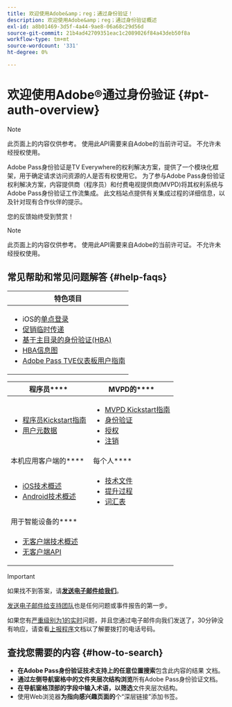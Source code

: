 ```yaml
---
title: 欢迎使用Adobe&amp；reg；通过身份验证！
description: 欢迎使用Adobe&amp；reg；通过身份验证概述
exl-id: a8b01469-3d5f-4a44-9ae8-06a68c29d56d
source-git-commit: 21b4ad42709351eac1c2089026f84a43deb50f8a
workflow-type: tm+mt
source-wordcount: '331'
ht-degree: 0%

---
```


# 欢迎使用Adobe®通过身份验证 {#pt-auth-overview}

>[!NOTE]
>
>此页面上的内容仅供参考。 使用此API需要来自Adobe的当前许可证。 不允许未经授权使用。

Adobe Pass身份验证是TV Everywhere的权利解决方案，提供了一个模块化框架，用于确定请求访问资源的人是否有权使用它。 为了参与Adobe Pass身份验证权利解决方案，内容提供商（程序员）和付费电视提供商(MVPD)将其权利系统与Adobe Pass身份验证工作流集成。 此文档站点提供有关集成过程的详细信息，以及针对现有合作伙伴的提示。

您的反馈始终受到赞赏！

>[!NOTE]
>
>此页面上的内容仅供参考。 使用此API需要来自Adobe的当前许可证。 不允许未经授权使用。

## 常见帮助和常见问题解答 {#help-faqs}

| **特色项目** |
|---------------------------------------------------------------------------------------------------------------------------------------------------------------------------------------------------------------------------------------------------------------------------------------------------------------------------------------------------------------------------------------------------------------------------------------------------------------------------------------------------------------------|
| <ul><li>iOS的[单点登录](/help/authentication/single-sign-on/partner-single-sign-on/apple-single-sign-on/apple-sso-overview.md)</li><li>[促销临时传递](/help/authentication/promotional-temp-pass.md)</li><li>[基于主目录的身份验证(HBA)](/help/authentication/home-based-authn-tve.md)</li><li>[HBA信息图](https://dzf8vqv24eqhg.cloudfront.net/userfiles/258/326/ckfinder/files/AdobeNewsletterHBA.pdf)</li><li>[Adobe Pass TVE仪表板用户指南](/help/authentication/tve-dashboard/new-tve-dashboard/tve-dashboard-overview.md)</li></ul> |

| 程序员&#x200B;**** | MVPD的&#x200B;**** |
|------------------------------------------------------------------------------|-------------------------------------------------------------------------------------------------|
| <ul><li>[程序员Kickstart指南](/help/authentication/programmer-kickstart-guide.md)</li><li>[用户元数据](/help/authentication/user-metadata.md)</li></ul> | <ul><li>[MVPD Kickstart指南](/help/authentication/mvpd-kickstart-guide.md)</li><li>[身份验证](/help/authentication/authn-usecase.md)</li><li>[授权](/help/authentication/authz-usecase.md)</li><li>[注销](/help/authentication/usecase-mvpd-logout.md)</li></ul> |
| 本机应用客户端的&#x200B;**** | 每个人&#x200B;**** |
| <ul><li>[iOS技术概述](/help/authentication/iostvos-sdk-overview.md)</li><li>[Android技术概述](/help/authentication/android-sdk-overview.md)</li></ul> | <ul><li>[技术文件](/help/authentication/technical-paper.md)</li><li>[提升过程](/help/authentication/escalation-procedures.md)</li><li>[词汇表](/help/authentication/glossary.md)</li></ul> |
| 用于智能设备的&#x200B;**** | |
| <ul><li>[无客户端技术概述](/help/authentication/rest-api-overview.md)</li><li>[无客户端API](/help/authentication/rest-api-reference.md)</li></ul> | |

>[!IMPORTANT]
>
>如果找不到答案，请&#x200B;[**发送电子邮件给我们**](mailto:tve-support@adobe.com)。
>
>[发送电子邮件给支持团队](mailto:tve-support@adobe.com)也是任何问题或事件报告的第一步。
>
>如果您有[严重级别为1的实时](/help/authentication/escalation-procedures.md)问题，并且您通过电子邮件向我们发送了，30分钟没有响应，请查看[上报程序](/help/authentication/escalation-procedures.md)文档以了解要拨打的电话号码。
>


## 查找您需要的内容 {#how-to-search}

* **在Adobe Pass身份验证技术支持上的任意位置搜索**包含此内容的结果
文档。
* **通过左侧导航窗格中的文件夹层次结构浏览**&#x200B;所有Adobe Pass身份验证文档。
* **在导航窗格顶部的字段中输入术语，以筛选**&#x200B;文件夹层次结构。
* 使用Web浏览器&#x200B;**为指向感兴趣页面的**&#x200B;个“深层链接”添加书签。
